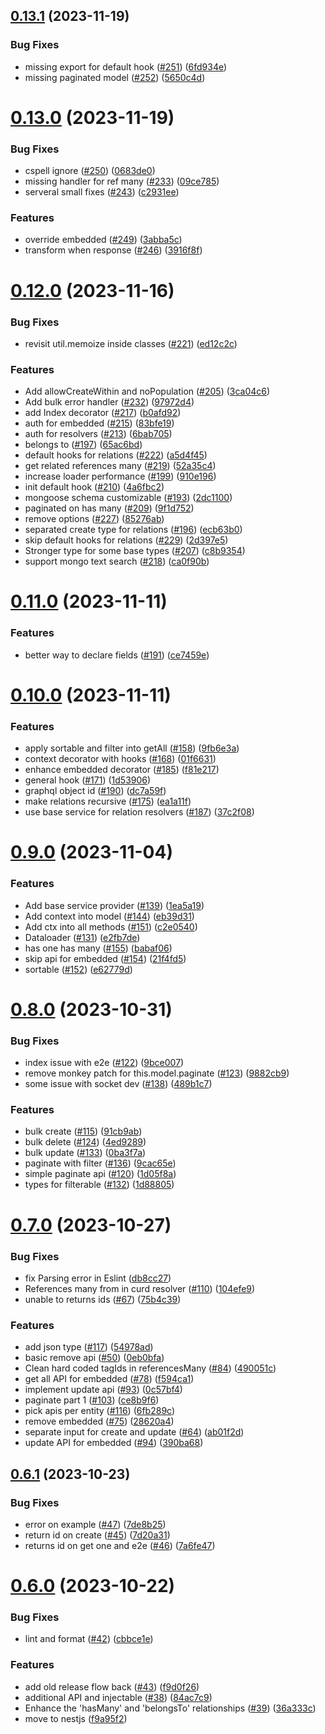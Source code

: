 ## [0.13.1](https://github.com/dryerjs/dryerjs/compare/v0.13.0...v0.13.1) (2023-11-19)


### Bug Fixes

* missing export for default hook ([#251](https://github.com/dryerjs/dryerjs/issues/251)) ([6fd934e](https://github.com/dryerjs/dryerjs/commit/6fd934ecee7c6403113a7f44c664bebd346f8c3b))
* missing paginated model ([#252](https://github.com/dryerjs/dryerjs/issues/252)) ([5650c4d](https://github.com/dryerjs/dryerjs/commit/5650c4d9479a81ecfe20be6275994b3171cf3dd6))

# [0.13.0](https://github.com/dryerjs/dryerjs/compare/v0.12.0...v0.13.0) (2023-11-19)


### Bug Fixes

* cspell ignore ([#250](https://github.com/dryerjs/dryerjs/issues/250)) ([0683de0](https://github.com/dryerjs/dryerjs/commit/0683de0c27235196f6380a863308836b1405449c))
* missing handler for ref many ([#233](https://github.com/dryerjs/dryerjs/issues/233)) ([09ce785](https://github.com/dryerjs/dryerjs/commit/09ce7855ed7dac9bdbf1b2c65351056ada3d89fd))
* serveral small fixes ([#243](https://github.com/dryerjs/dryerjs/issues/243)) ([c2931ee](https://github.com/dryerjs/dryerjs/commit/c2931ee7561403d895a1f7a6174e0f72772127f5))


### Features

* override embedded ([#249](https://github.com/dryerjs/dryerjs/issues/249)) ([3abba5c](https://github.com/dryerjs/dryerjs/commit/3abba5c257c60aa3c07caadbea951628ca1ba171))
* transform when response ([#246](https://github.com/dryerjs/dryerjs/issues/246)) ([3916f8f](https://github.com/dryerjs/dryerjs/commit/3916f8f82fc44d99b434afe664c72694114fc530))

# [0.12.0](https://github.com/dryerjs/dryerjs/compare/v0.11.0...v0.12.0) (2023-11-16)


### Bug Fixes

* revisit util.memoize inside classes ([#221](https://github.com/dryerjs/dryerjs/issues/221)) ([ed12c2c](https://github.com/dryerjs/dryerjs/commit/ed12c2c12fc9f9be4eb750f53b350e3996c225f4))


### Features

* Add allowCreateWithin and noPopulation ([#205](https://github.com/dryerjs/dryerjs/issues/205)) ([3ca04c6](https://github.com/dryerjs/dryerjs/commit/3ca04c6a71da257f162cb5d6eaba6ecbb04934a8))
* Add bulk error handler ([#232](https://github.com/dryerjs/dryerjs/issues/232)) ([97972d4](https://github.com/dryerjs/dryerjs/commit/97972d41e2c498b2cd792264e3c6b0c0009b2361))
* add Index decorator ([#217](https://github.com/dryerjs/dryerjs/issues/217)) ([b0afd92](https://github.com/dryerjs/dryerjs/commit/b0afd92275d27e36de5e4428ba78341d008bf444))
* auth for embedded ([#215](https://github.com/dryerjs/dryerjs/issues/215)) ([83bfe19](https://github.com/dryerjs/dryerjs/commit/83bfe19b79fe7b74eb87844dff3ed1b06131b30b))
* auth for resolvers ([#213](https://github.com/dryerjs/dryerjs/issues/213)) ([6bab705](https://github.com/dryerjs/dryerjs/commit/6bab70505f10c4cdb53f893d64b6d65f59e63dcf))
* belongs to ([#197](https://github.com/dryerjs/dryerjs/issues/197)) ([65ac6bd](https://github.com/dryerjs/dryerjs/commit/65ac6bd7a18c53c32a831878eae2c7bdab51064c))
* default hooks for relations ([#222](https://github.com/dryerjs/dryerjs/issues/222)) ([a5d4f45](https://github.com/dryerjs/dryerjs/commit/a5d4f4594a5f81c6ea8b836ce68487c621016b3c))
* get related references many ([#219](https://github.com/dryerjs/dryerjs/issues/219)) ([52a35c4](https://github.com/dryerjs/dryerjs/commit/52a35c43d0b0a9f279a1685b2cc95899f4dd2d65))
* increase loader performance ([#199](https://github.com/dryerjs/dryerjs/issues/199)) ([910e196](https://github.com/dryerjs/dryerjs/commit/910e196fc0989ba9a0992bb1645ffe67743dd0cb))
* init default hook ([#210](https://github.com/dryerjs/dryerjs/issues/210)) ([4a6fbc2](https://github.com/dryerjs/dryerjs/commit/4a6fbc2a6f1699d4c1827f9ad12fb6c1d4b8837c))
* mongoose schema customizable ([#193](https://github.com/dryerjs/dryerjs/issues/193)) ([2dc1100](https://github.com/dryerjs/dryerjs/commit/2dc1100c16d4515e1b053e65d851111707b60018))
* paginated on has many ([#209](https://github.com/dryerjs/dryerjs/issues/209)) ([9f1d752](https://github.com/dryerjs/dryerjs/commit/9f1d75243e411291a998238c04692d32efeb8a05))
* remove options ([#227](https://github.com/dryerjs/dryerjs/issues/227)) ([85276ab](https://github.com/dryerjs/dryerjs/commit/85276ab7a3367561ce8b1fb3637a9e5bb9e81d88))
* separated create type for relations ([#196](https://github.com/dryerjs/dryerjs/issues/196)) ([ecb63b0](https://github.com/dryerjs/dryerjs/commit/ecb63b06b29b290dc32ed5dedb060c2c9eb232c8))
* skip default hooks for relations ([#229](https://github.com/dryerjs/dryerjs/issues/229)) ([2d397e5](https://github.com/dryerjs/dryerjs/commit/2d397e58a6880997e6e424e678f0b0ba0435718d))
* Stronger type for some base types ([#207](https://github.com/dryerjs/dryerjs/issues/207)) ([c8b9354](https://github.com/dryerjs/dryerjs/commit/c8b9354450855751946c8cbdc36929a921482c82))
* support mongo text search ([#218](https://github.com/dryerjs/dryerjs/issues/218)) ([ca0f90b](https://github.com/dryerjs/dryerjs/commit/ca0f90b2f9f9e7694ad88e0550510c226227aab8))

# [0.11.0](https://github.com/dryerjs/dryerjs/compare/v0.10.0...v0.11.0) (2023-11-11)


### Features

* better way to declare fields ([#191](https://github.com/dryerjs/dryerjs/issues/191)) ([ce7459e](https://github.com/dryerjs/dryerjs/commit/ce7459e6b72f8e980f0f8135d079fdbcdf0fc0fe))

# [0.10.0](https://github.com/dryerjs/dryerjs/compare/v0.9.0...v0.10.0) (2023-11-11)


### Features

* apply sortable and filter into getAll ([#158](https://github.com/dryerjs/dryerjs/issues/158)) ([9fb6e3a](https://github.com/dryerjs/dryerjs/commit/9fb6e3a03c7c563a339452242815c3c19b658bc5))
* context decorator with hooks ([#168](https://github.com/dryerjs/dryerjs/issues/168)) ([01f6631](https://github.com/dryerjs/dryerjs/commit/01f6631232a922c4bd84c112abe8710135df23bd))
* enhance embedded decorator ([#185](https://github.com/dryerjs/dryerjs/issues/185)) ([f81e217](https://github.com/dryerjs/dryerjs/commit/f81e217a2d9b11723c97ce059ffda0c36c7ae4ef))
* general hook ([#171](https://github.com/dryerjs/dryerjs/issues/171)) ([1d53906](https://github.com/dryerjs/dryerjs/commit/1d539065aab6e916854665909fe0b04e2540a942))
* graphql object id ([#190](https://github.com/dryerjs/dryerjs/issues/190)) ([dc7a59f](https://github.com/dryerjs/dryerjs/commit/dc7a59f06d347971e215a271e898d485ef58ab7b))
* make relations recursive ([#175](https://github.com/dryerjs/dryerjs/issues/175)) ([ea1a11f](https://github.com/dryerjs/dryerjs/commit/ea1a11f8f145110a585f49c5503c71c9f0f1c559))
* use base service for relation resolvers ([#187](https://github.com/dryerjs/dryerjs/issues/187)) ([37c2f08](https://github.com/dryerjs/dryerjs/commit/37c2f086c7f9b8b5f2acd2cb42d4a40aa18e9a77))

# [0.9.0](https://github.com/dryerjs/dryerjs/compare/v0.8.0...v0.9.0) (2023-11-04)


### Features

* Add base service provider ([#139](https://github.com/dryerjs/dryerjs/issues/139)) ([1ea5a19](https://github.com/dryerjs/dryerjs/commit/1ea5a195859a950945463da300238875a2c941ef))
* Add context into model ([#144](https://github.com/dryerjs/dryerjs/issues/144)) ([eb39d31](https://github.com/dryerjs/dryerjs/commit/eb39d31324f6ae47da8470d53792ffe1a625d06d))
* Add ctx into all methods ([#151](https://github.com/dryerjs/dryerjs/issues/151)) ([c2e0540](https://github.com/dryerjs/dryerjs/commit/c2e0540d94883145c16f5eb809775e2a5e7d6e36))
* Dataloader ([#131](https://github.com/dryerjs/dryerjs/issues/131)) ([e2fb7de](https://github.com/dryerjs/dryerjs/commit/e2fb7de652589aecd6f802d605a992e8050ed2ef))
* has one has many ([#155](https://github.com/dryerjs/dryerjs/issues/155)) ([babaf06](https://github.com/dryerjs/dryerjs/commit/babaf0661209b32170841e0399d3018394543a0a))
* skip api for embedded ([#154](https://github.com/dryerjs/dryerjs/issues/154)) ([21f4fd5](https://github.com/dryerjs/dryerjs/commit/21f4fd5925cff2e8aa0c676bbbd633c5067f7683))
* sortable ([#152](https://github.com/dryerjs/dryerjs/issues/152)) ([e62779d](https://github.com/dryerjs/dryerjs/commit/e62779d18b4dd2e5558f31813338ab9c0addf089))

# [0.8.0](https://github.com/dryerjs/dryerjs/compare/v0.7.0...v0.8.0) (2023-10-31)


### Bug Fixes

* index issue with e2e ([#122](https://github.com/dryerjs/dryerjs/issues/122)) ([9bce007](https://github.com/dryerjs/dryerjs/commit/9bce007e6da04d063f3fbebc981fc838d3423bc8))
* remove monkey patch for this.model.paginate ([#123](https://github.com/dryerjs/dryerjs/issues/123)) ([9882cb9](https://github.com/dryerjs/dryerjs/commit/9882cb9d5338e7b7e6b2c7f8ea9825f4e16ff0ce))
* some issue with socket dev ([#138](https://github.com/dryerjs/dryerjs/issues/138)) ([489b1c7](https://github.com/dryerjs/dryerjs/commit/489b1c792100d3988ea03cc5f66d8de15d411770))


### Features

* bulk create ([#115](https://github.com/dryerjs/dryerjs/issues/115)) ([91cb9ab](https://github.com/dryerjs/dryerjs/commit/91cb9ab14457e1a24568ea4969f2947d81eeeff6))
* bulk delete ([#124](https://github.com/dryerjs/dryerjs/issues/124)) ([4ed9289](https://github.com/dryerjs/dryerjs/commit/4ed9289260b8c2addf5deb0f52c77afc5fda2171))
* bulk update ([#133](https://github.com/dryerjs/dryerjs/issues/133)) ([0ba3f7a](https://github.com/dryerjs/dryerjs/commit/0ba3f7a152160ac9c0a4c5b8ffaafd61a935951b))
* paginate with filter ([#136](https://github.com/dryerjs/dryerjs/issues/136)) ([9cac65e](https://github.com/dryerjs/dryerjs/commit/9cac65eaef60336f44a28c4b1f4b327282997b0c))
* simple paginate api ([#120](https://github.com/dryerjs/dryerjs/issues/120)) ([1d05f8a](https://github.com/dryerjs/dryerjs/commit/1d05f8a018e80146811aa3d8168c7f5ca0cc9de3))
* types for filterable ([#132](https://github.com/dryerjs/dryerjs/issues/132)) ([1d88805](https://github.com/dryerjs/dryerjs/commit/1d888053b6426c5fdb15dbff9aa1b5d451e5bbc9))

# [0.7.0](https://github.com/dryerjs/dryerjs/compare/v0.6.1...v0.7.0) (2023-10-27)


### Bug Fixes

* fix Parsing error in Eslint ([db8cc27](https://github.com/dryerjs/dryerjs/commit/db8cc2714bf44060fa507ed7ada2236be2e471f4))
* References many from in curd resolver ([#110](https://github.com/dryerjs/dryerjs/issues/110)) ([104efe9](https://github.com/dryerjs/dryerjs/commit/104efe9f0e42de6c758e7d291bb6c597e61d106e))
* unable to returns ids ([#67](https://github.com/dryerjs/dryerjs/issues/67)) ([75b4c39](https://github.com/dryerjs/dryerjs/commit/75b4c39956da6c5a540c5e1a61480e31b371f602))


### Features

* add json type ([#117](https://github.com/dryerjs/dryerjs/issues/117)) ([54978ad](https://github.com/dryerjs/dryerjs/commit/54978ad3d5bac29450f84d9cd6c6d1da263151c1))
* basic remove api ([#50](https://github.com/dryerjs/dryerjs/issues/50)) ([0eb0bfa](https://github.com/dryerjs/dryerjs/commit/0eb0bfab726d540b339e7569b22296a3dcfb2077))
* Clean hard coded tagIds in referencesMany ([#84](https://github.com/dryerjs/dryerjs/issues/84)) ([490051c](https://github.com/dryerjs/dryerjs/commit/490051c09a3f767e4f9fa887b5a6e240ec5db133))
* get all API for embedded ([#78](https://github.com/dryerjs/dryerjs/issues/78)) ([f594ca1](https://github.com/dryerjs/dryerjs/commit/f594ca14e5979ebc36072575f3fa4b192169242a))
* implement update api ([#93](https://github.com/dryerjs/dryerjs/issues/93)) ([0c57bf4](https://github.com/dryerjs/dryerjs/commit/0c57bf46297e3b9ebca86b485a6181adb5732e39))
* paginate part 1 ([#103](https://github.com/dryerjs/dryerjs/issues/103)) ([ce8b9f6](https://github.com/dryerjs/dryerjs/commit/ce8b9f613a305e632559402a667e71e811dbdaaf))
* pick apis per entity ([#116](https://github.com/dryerjs/dryerjs/issues/116)) ([6fb289c](https://github.com/dryerjs/dryerjs/commit/6fb289c35f8ed347067f2b97bf1b5ad0dd9e6032))
* remove embedded ([#75](https://github.com/dryerjs/dryerjs/issues/75)) ([28620a4](https://github.com/dryerjs/dryerjs/commit/28620a49e7a07efd80124886a47df2f1dfce7bc7))
* separate input for create and update ([#64](https://github.com/dryerjs/dryerjs/issues/64)) ([ab01f2d](https://github.com/dryerjs/dryerjs/commit/ab01f2d568227a8ceae4f1c6dce0603aaa2c56d8))
* update API for embedded ([#94](https://github.com/dryerjs/dryerjs/issues/94)) ([390ba68](https://github.com/dryerjs/dryerjs/commit/390ba68b7d1ca4cec933efada5072cae6ec870f7))

## [0.6.1](https://github.com/dryerjs/dryerjs/compare/v0.6.0...v0.6.1) (2023-10-23)


### Bug Fixes

* error on example ([#47](https://github.com/dryerjs/dryerjs/issues/47)) ([7de8b25](https://github.com/dryerjs/dryerjs/commit/7de8b254dd94739e3b65b37edf5c933ed4e69bee))
* return id on create ([#45](https://github.com/dryerjs/dryerjs/issues/45)) ([7d20a31](https://github.com/dryerjs/dryerjs/commit/7d20a31941860fc6000cfa88eaecacafcfc69814))
* returns id on get one and e2e ([#46](https://github.com/dryerjs/dryerjs/issues/46)) ([7a6fe47](https://github.com/dryerjs/dryerjs/commit/7a6fe47f9649c7196c9a0ce32f37c4c3ff07eb43))

# [0.6.0](https://github.com/dryerjs/dryerjs/compare/v0.5.0...v0.6.0) (2023-10-22)


### Bug Fixes

* lint and format ([#42](https://github.com/dryerjs/dryerjs/issues/42)) ([cbbce1e](https://github.com/dryerjs/dryerjs/commit/cbbce1e97237eb4c5dc6f1df35f17e97cea63c3e))


### Features

* add old release flow back ([#43](https://github.com/dryerjs/dryerjs/issues/43)) ([f9d0f26](https://github.com/dryerjs/dryerjs/commit/f9d0f2648aae7f98dda5df9c0580029e2b205094))
* additional API and injectable ([#38](https://github.com/dryerjs/dryerjs/issues/38)) ([84ac7c9](https://github.com/dryerjs/dryerjs/commit/84ac7c9d058b1d90f1722067e23a342690aca614))
* Enhance the 'hasMany' and 'belongsTo' relationships ([#39](https://github.com/dryerjs/dryerjs/issues/39)) ([36a333c](https://github.com/dryerjs/dryerjs/commit/36a333ca6b483c717630fb14c029cf5466e7c107))
* move to nestjs ([f9a95f2](https://github.com/dryerjs/dryerjs/commit/f9a95f2c2fa0ba76213db9bcb1d787257b827ed8))
